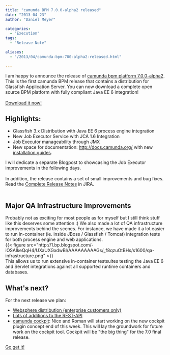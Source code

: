 ```yaml
---
title: "camunda BPM 7.0.0-alpha2 released"
date: "2013-04-23"
author: "Daniel Meyer"

categories:
  - "Execution"
tags: 
  - "Release Note"

aliases:
  - "/2013/04/camunda-bpm-700-alpha2-released.html"

---
```


<div>
I am happy to announce the release of <a href="http://www.camunda.org/download/">camunda bpm platform 7.0.0-alpha2</a>. This is the first camunda BPM release that contains a distribution for Glassfish Application Server. You can now download a complete open source BPM platform with fully compliant Java EE 6 integration!<br />
<br />
<a href="http://www.camunda.org/download/">Download it now!</a><br />
<h2>
Highlights:</h2>
<div>
<ul>
<li>Glassfish 3.x Distribution with Java EE 6 process engine integration</li>
<li>New Job Executor Service with JCA 1.6 Integration</li>
<li>Job Executor manageability through JMX</li>
<li>New space for documentation:&nbsp;<a href="http://docs.camunda.org/">http://docs.camunda.org/</a>&nbsp;with new <a href="http://docs.camunda.org/guides/installation-guide/">installation&nbsp;guides</a>.</li>
</ul>
<div>
I will dedicate a&nbsp;separate&nbsp;Blogpost to showcasing the Job Executor improvements in the following days.</div>
<div>
<br /></div>
<div>
In addition, the release contains a set of small improvements and bug fixes. Read the <a href="https://app.camunda.com/jira/secure/ReleaseNote.jspa?projectId=10230&amp;version=12590">Complete Release Notes</a>&nbsp;in JIRA.</div>
</div>
<div>
<br /></div>
<h2>
Major QA Infrastructure Improvements&nbsp;</h2>
<div>
Probably not as exciting for most people as for myself but I still think stuff like this deserves some attention :) We also made a lot of QA infrastructure improvements behind the scenes. For instance, we have made it a lot easier to run in-container (ie. inside JBoss / Glassfish / Tomcat) integration tests for both process engine and web applications.</div>
{{< figure src="http://1.bp.blogspot.com/-iOSAIkeQqH4/UXaUXGxdwBI/AAAAAAAAAGs/_f8qzuOtBHs/s1600/qa-infrastructure.png" >}}
<div>
This allows us to run extensive in-container testsuites testing the Java EE 6 and Servlet integrations against all supported runtime containers and databases.&nbsp;</div>
<h2>
What's next?</h2>
<div>
For the next release we plan:</div>
<div>
<ul>
<li><a href="https://app.camunda.com/jira/secure/RapidBoard.jspa?rapidView=23&amp;view=planning&amp;selectedEpic=CAM-398">Websphere distribution (enterprise customers only)</a></li>
<li><a href="https://app.camunda.com/jira/secure/RapidBoard.jspa?rapidView=23&amp;view=planning&amp;selectedEpic=CAM-9">Lots of additions to the REST-API</a></li>
<li><a href="https://app.camunda.com/jira/secure/RapidBoard.jspa?rapidView=23&amp;view=planning&amp;selectedEpic=CAM-572">camunda cockpit</a>: Nico and Roman will start working on the new cockpit plugin concept end of this week. This will lay the groundwork for future work on the cockpit tool. Cockpit will be "the big thing" for the 7.0 final release.</li>
</ul>
<div>
<a href="http://www.camunda.org/download/">Go get it!</a></div>
</div>

</div>